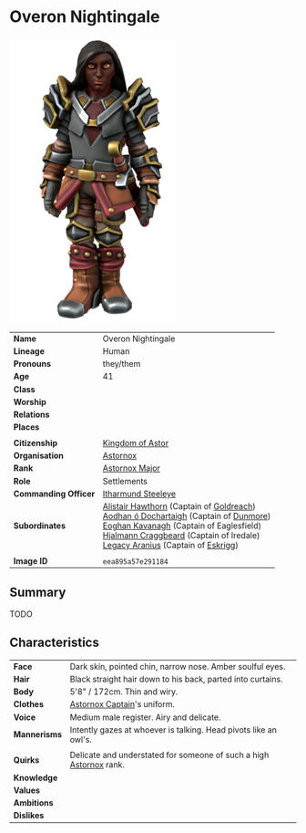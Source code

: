 # Overon Nightingale

<img src="https://raw.githubusercontent.com/jesskelsall/astarus-images/main/characters/portraits/eea895a57e291184.png" height="500" />

|||
| --- | --- |
| **Name** | Overon Nightingale | character.3
| **Lineage** | Human |
| **Pronouns** | they/them |
| **Age** | 41 |
| **Class** | |
| **Worship** | |
| **Relations** | |
| **Places** | |
|||
| **Citizenship** | [Kingdom of Astor](../civilisations/kingdom-of-astor/kingdom-of-astor.md) |
| **Organisation** | [Astornox](../organisations/government/astornox/astornox.md) |
| **Rank** | [Astornox Major](../organisations/government/astornox/ranks/astornox-major.md) |
| **Role** | Settlements |
| **Commanding Officer** | [Itharmund Steeleye](itharmund-steeleye.md) |
| **Subordinates** | [Alistair Hawthorn](alistair-hawthorn.md) (Captain of [Goldreach](../civilisations/kingdom-of-astor/SETTLEMENTS/GOLDREACH/README.md))<br>[Aodhan ó Dochartaigh](aodhan-o-dochartaigh.md) (Captain of [Dunmore](../places/cities/dunmore.md))<br>[Eoghan Kavanagh](eoghan-kavanagh.md) (Captain of Eaglesfield)<br>[Hjalmann Craggbeard](hjalmann-craggbeard.md) (Captain of Iredale)<br>[Legacy Aranius](legacy-aranius.md) (Captain of [Eskrigg](../places/cities/eskrigg.md)) |
|||
| **Image ID** | `eea895a57e291184` |

## Summary

TODO

## Characteristics

| | |
| --- | --- |
| **Face** | Dark skin, pointed chin, narrow nose. Amber soulful eyes. | characteristics.2
| **Hair** | Black straight hair down to his back, parted into curtains. |
| **Body** | 5'8" / 172cm. Thin and wiry. |
| **Clothes** | [Astornox Captain](../organisations/government/astornox/ranks/astornox-captain.md)'s uniform. |
| **Voice** | Medium male register. Airy and delicate. |
| **Mannerisms** | Intently gazes at whoever is talking. Head pivots like an owl's. |
| | |
| **Quirks** | Delicate and understated for someone of such a high [Astornox](../organisations/government/astornox/astornox.md) rank. |
| **Knowledge** | |
| **Values** | |
| **Ambitions** | |
| **Dislikes** | |
